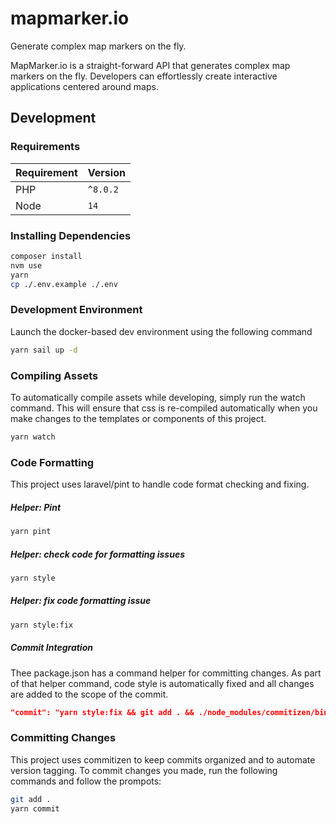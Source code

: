 # mapmarker.io

Generate complex map markers on the fly.

MapMarker.io is a straight-forward API that generates complex map markers on the fly. Developers can effortlessly create interactive applications centered around maps.

## Development

### Requirements


| Requirement   | Version   |
|---------------|-----------|
| PHP           | `^8.0.2`  |
| Node          | `14`      |

### Installing Dependencies

```bash
composer install
nvm use
yarn
cp ./.env.example ./.env
```

### Development Environment

Launch the docker-based dev environment using the following command

```bash
yarn sail up -d
```

### Compiling Assets

To automatically compile assets while developing, simply run the watch command. This will ensure that css is re-compiled automatically when you make changes to the templates or components of this project.

```bash
yarn watch
```

### Code Formatting

This project uses laravel/pint to handle code format checking and fixing. 

##### Helper: Pint
```bash
yarn pint
```

##### Helper: check code for formatting issues
```bash
yarn style
```

##### Helper: fix code formatting issue
```bash
yarn style:fix
```

##### Commit Integration

Thee package.json has a command helper for committing changes. As part of that helper command, code style is automatically fixed and all changes are added to the scope of the commit. 

```json
"commit": "yarn style:fix && git add . && ./node_modules/commitizen/bin/git-cz",
```

### Committing Changes

This project uses commitizen to keep commits organized and to automate version tagging. To commit changes you made, run the following commands and follow the prompots:

```bash
git add .
yarn commit
```

